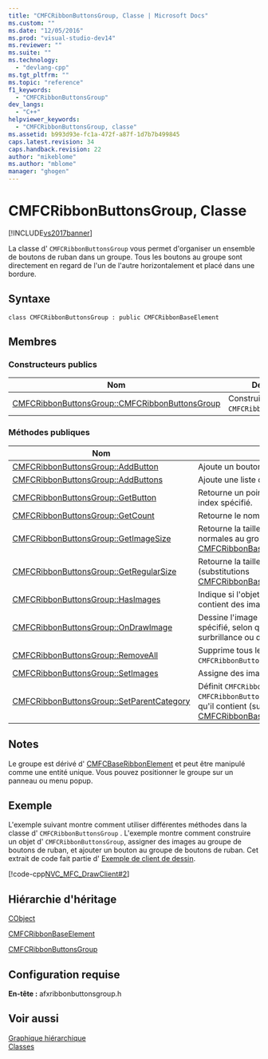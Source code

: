 ```yaml
---
title: "CMFCRibbonButtonsGroup, Classe | Microsoft Docs"
ms.custom: ""
ms.date: "12/05/2016"
ms.prod: "visual-studio-dev14"
ms.reviewer: ""
ms.suite: ""
ms.technology: 
  - "devlang-cpp"
ms.tgt_pltfrm: ""
ms.topic: "reference"
f1_keywords: 
  - "CMFCRibbonButtonsGroup"
dev_langs: 
  - "C++"
helpviewer_keywords: 
  - "CMFCRibbonButtonsGroup, classe"
ms.assetid: b993d93e-fc1a-472f-a87f-1d7b7b499845
caps.latest.revision: 34
caps.handback.revision: 22
author: "mikeblome"
ms.author: "mblome"
manager: "ghogen"
---
```

# CMFCRibbonButtonsGroup, Classe
[!INCLUDE[vs2017banner](../../assembler/inline/includes/vs2017banner.md)]

La classe d' `CMFCRibbonButtonsGroup` vous permet d'organiser un ensemble de boutons de ruban dans un groupe.  Tous les boutons au groupe sont directement en regard de l'un de l'autre horizontalement et placé dans une bordure.  
  
## Syntaxe  
  
```  
class CMFCRibbonButtonsGroup : public CMFCRibbonBaseElement  
```  
  
## Membres  
  
### Constructeurs publics  
  
|Nom|Description|  
|---------|-----------------|  
|[CMFCRibbonButtonsGroup::CMFCRibbonButtonsGroup](../Topic/CMFCRibbonButtonsGroup::CMFCRibbonButtonsGroup.md)|Construit un objet `CMFCRibbonButtonsGroup`.|  
  
### Méthodes publiques  
  
|Nom|Description|  
|---------|-----------------|  
|[CMFCRibbonButtonsGroup::AddButton](../Topic/CMFCRibbonButtonsGroup::AddButton.md)|Ajoute un bouton à un groupe.|  
|[CMFCRibbonButtonsGroup::AddButtons](../Topic/CMFCRibbonButtonsGroup::AddButtons.md)|Ajoute une liste des boutons à un groupe.|  
|[CMFCRibbonButtonsGroup::GetButton](../Topic/CMFCRibbonButtonsGroup::GetButton.md)|Retourne un pointeur vers le bouton situé à un index spécifié.|  
|[CMFCRibbonButtonsGroup::GetCount](../Topic/CMFCRibbonButtonsGroup::GetCount.md)|Retourne le nombre de boutons au groupe.|  
|[CMFCRibbonButtonsGroup::GetImageSize](../Topic/CMFCRibbonButtonsGroup::GetImageSize.md)|Retourne la taille de l'image des images normales au groupe de ruban \(substitutions [CMFCRibbonBaseElement::GetImageSize](../Topic/CMFCRibbonBaseElement::GetImageSize.md).\)|  
|[CMFCRibbonButtonsGroup::GetRegularSize](../Topic/CMFCRibbonButtonsGroup::GetRegularSize.md)|Retourne la taille normale de l'élément ruban \(substitutions [CMFCRibbonBaseElement::GetRegularSize](../Topic/CMFCRibbonBaseElement::GetRegularSize.md).\)|  
|[CMFCRibbonButtonsGroup::HasImages](../Topic/CMFCRibbonButtonsGroup::HasImages.md)|Indique si l'objet d' `CMFCRibbonButtonsGroup` contient des images de barre d'outils.|  
|[CMFCRibbonButtonsGroup::OnDrawImage](../Topic/CMFCRibbonButtonsGroup::OnDrawImage.md)|Dessine l'image appropriée pour un bouton spécifié, selon que le bouton est normalisée, en surbrillance ou désactivée.|  
|[CMFCRibbonButtonsGroup::RemoveAll](../Topic/CMFCRibbonButtonsGroup::RemoveAll.md)|Supprime tous les boutons de l'objet d' `CMFCRibbonButtonsGroup` .|  
|[CMFCRibbonButtonsGroup::SetImages](../Topic/CMFCRibbonButtonsGroup::SetImages.md)|Assigne des images au groupe.|  
|[CMFCRibbonButtonsGroup::SetParentCategory](../Topic/CMFCRibbonButtonsGroup::SetParentCategory.md)|Définit `CMFCRibbonCategory` parent de l'objet d' `CMFCRibbonButtonsGroup` et de tous les boutons qu'il contient \(substitutions [CMFCRibbonBaseElement::SetParentCategory](../Topic/CMFCRibbonBaseElement::SetParentCategory.md).\)|  
  
## Notes  
 Le groupe est dérivé d' [CMFCBaseRibbonElement](../../mfc/reference/cmfcribbonbaseelement-class.md) et peut être manipulé comme une entité unique.  Vous pouvez positionner le groupe sur un panneau ou menu popup.  
  
## Exemple  
 L'exemple suivant montre comment utiliser différentes méthodes dans la classe d' `CMFCRibbonButtonsGroup` .  L'exemple montre comment construire un objet d' `CMFCRibbonButtonsGroup`, assigner des images au groupe de boutons de ruban, et ajouter un bouton au groupe de boutons de ruban.  Cet extrait de code fait partie d' [Exemple de client de dessin](../../top/visual-cpp-samples.md).  
  
 [!code-cpp[NVC_MFC_DrawClient#2](../../mfc/reference/codesnippet/CPP/cmfcribbonbuttonsgroup-class_1.cpp)]  
  
## Hiérarchie d'héritage  
 [CObject](../../mfc/reference/cobject-class.md)  
  
 [CMFCRibbonBaseElement](../../mfc/reference/cmfcribbonbaseelement-class.md)  
  
 [CMFCRibbonButtonsGroup](../../mfc/reference/cmfcribbonbuttonsgroup-class.md)  
  
## Configuration requise  
 **En\-tête :** afxribbonbuttonsgroup.h  
  
## Voir aussi  
 [Graphique hiérarchique](../../mfc/hierarchy-chart.md)   
 [Classes](../../mfc/reference/mfc-classes.md)